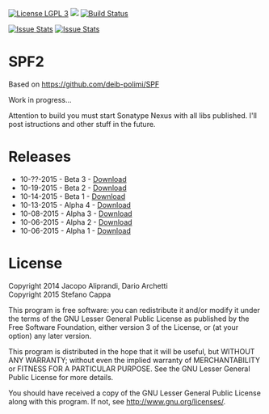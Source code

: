 [![License LGPL 3](https://img.shields.io/badge/license-LGPLv3-blue.svg)](http://www.gnu.org/licenses/lgpl-3.0.txt)
![](https://reposs.herokuapp.com/?path=Ks89/SPF2)
[![Build Status](https://travis-ci.org/Ks89/SPF2.svg?branch=master)](https://travis-ci.org/Ks89/SPF2)

[![Issue Stats](http://issuestats.com/github/Ks89/SPF2/badge/pr?style=flat)](http://issuestats.com/github/Ks89/SPF2)
[![Issue Stats](http://issuestats.com/github/Ks89/SPF2/badge/issue?style=flat)](http://issuestats.com/github/Ks89/SPF2)

# SPF2

Based on https://github.com/deib-polimi/SPF

Work in progress...

Attention to build you must start Sonatype Nexus with all libs published. I'll post istructions and other stuff in the future.

# Releases

- 10-??-2015 - Beta 3 - [Download](https://github.com/Ks89/SPF2/releases/tag/v.beta3)
- 10-19-2015 - Beta 2 - [Download](https://github.com/Ks89/SPF2/releases/tag/v.beta2)
- 10-14-2015 - Beta 1 - [Download](https://github.com/Ks89/SPF2/releases/tag/v.beta1)
- 10-13-2015 - Alpha 4 - [Download](https://github.com/Ks89/SPF2/releases/tag/v.alpha4)
- 10-08-2015 - Alpha 3 - [Download](https://github.com/Ks89/SPF2/releases/tag/v.alpha3)
- 10-06-2015 - Alpha 2 - [Download](https://github.com/Ks89/SPF2/releases/tag/v.alpha2)
- 10-06-2015 - Alpha 1 - [Download](https://github.com/Ks89/SPF2/releases/tag/v.alpha1)


# License
Copyright 2014 Jacopo Aliprandi, Dario Archetti<br>
Copyright 2015 Stefano Cappa

This program is free software: you can redistribute it and/or modify
it under the terms of the GNU Lesser General Public License as published by
the Free Software Foundation, either version 3 of the License, or
(at your option) any later version.

This program is distributed in the hope that it will be useful,
but WITHOUT ANY WARRANTY; without even the implied warranty of
MERCHANTABILITY or FITNESS FOR A PARTICULAR PURPOSE.  See the
GNU Lesser General Public License for more details.

You should have received a copy of the GNU Lesser General Public License
along with this program.  If not, see <http://www.gnu.org/licenses/>.